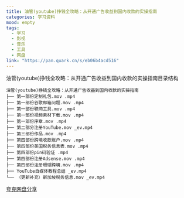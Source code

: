 ```yaml
---
title: 油管(youtube)挣钱全攻略：从开通广告收益到国内收款的实操指南
categories: 学习资料
mood: empty
tags:
  - 学习
  - 影视
  - 音乐
  - 工具
  - 网盘
link: "https://pan.quark.cn/s/eb06b4acd516"
---
```


油管(youtube)挣钱全攻略：从开通广告收益到国内收款的实操指南目录结构
```hljs language-scss
油管(youtube)挣钱全攻略：从开通广告收益到国内收款的实操指南
├── 第一部份定制礼包.mov .mp4
├── 第一部份谷歌邮箱问题.mov .mp4
├── 第一部份联网工具.mov .mp4
├── 第一部份视频素材下载.mov .mp4
├── 第一部份序章.mov .mp4
├── 第二部分注册YouTube.mov _ev.mp4
├── 第三部份作品.mov .mp4
├── 第四部份跨境收款账户.mov .mp4
├── 第四部份美国税务信息表.mov .mp4
├── 第四部份pin码验证 .mp4
├── 第四部份注册Adsense.mov .mp4
├── 第四部份注册珊瑚跨境.mov .mp4
├── YouTube自媒体教程总结 _ev.mp4
└── （更新补充）新加坡税务信息.mov _ev.mp4
```


 [夸克网盘分享](https://pan.quark.cn/s/eb06b4acd516) 